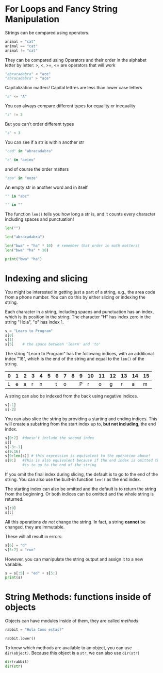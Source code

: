 # For Loops and Fancy String Manipulation  

Strings can be compared using operators.

```python
animal = "cat"
animal == "cat"
animal != "cat"
```
They can be compared using Operators and their order in the alphabet letter by letter: >, <, >=, <= are operators that will work

```python
"abracadabra" < "ace"
"abracadabra" > "ace"
```

Capitalization matters! Capital lettres are less than lower case letters

```python
"a" <= "A"
```

You can always compare different types for equality or inequality

```python
"s" != 3
```

But you can't order different types

```python
"s" < 3
```

You can see if a str is within another str

```python
"cad" in "abracadabra"

"c" in "aeiou"
```

and of course the order matters

```python
"zoo" in "ooze"
```

An empty str in another word and in itself

```python
"" in "abc"

"" in ""
```

The function `len()` tells you how long a str is, and it counts every character including spaces and punctuation!

```python
len("")

len("abracadabra")

len("bwa" + "ha" * 10)  # remember that order in math matters!
len("bwa" "ha" * 10)

print("bwa" "ha")
```

# Indexing and slicing

You might be interested in getting just a part of a string, e.g., the area code from a
phone number. You can do this by either slicing or indexing the string.

Each character in a string, including spaces and punctuation has an index, which is its position in the string. The character
"H" has index zero in the string "Hola", "o" has index 1.

```python
s = "Learn to Program"
s[0]
s[1]
s[5]    # the space between 'learn' and 'to'
```
The string "Learn to Program" has the following indices, with an additional index "16", which is the end of the string and equal to the `len()` of the string.

|0|1|2|3|4|5|6|7|8|9|10|11|12|13|14|15|
|---|---|---|---|---|---|---|---|---|---|---|---|---|---|---|---|
|L|e|a|r|n| |t|o| |P|r|o|g|r|a|m|

A string can also be indexed from the back using negative indices.

```python
s[-1]
s[-2]
```

You can also slice the string by providing a starting and ending indices. This will create a substring from the start index
up to, **but not including**, the end index.

```python
s[0:2]  #doesn't include the second index
s[]
s[-3:-1]
s[9:16]
s[9:len(s)] # this expression is equivalent to the operation above!
s[9:]   #This is also equivalent because if the end index is omitted the default
        #is to go to the end of the string
```

If you omit the final index during slicing, the default is to go to the end of the string.
You can also use the built-in function `len()` as the end index.

The starting index can also be omitted and the default is to return the string from the beginning.
Or both indices can be omitted and the whole string is returned.

```python
s[:9]
s[:]
```

All this operations *do not* change the string. In fact, a string **cannot** be changed, they are immutable.

These will all result in errors:

```python
s[6] = "d"
s[5:7] = "run"
```
However, you can manipulate the string output and assign it to a new variable.

```python
s = s[:5] + "ed" + s[5:]
print(s)
```

# String Methods: functions inside of objects

Objects can have modules inside of them, they are called *methods*

```python
rabbit = "Hola Como estas?"

rabbit.lower()
```

To know which methods are available to an object, you can use `dir(object)`. Because this object is a `str`, we can also use `dir(str)`

```python
dir(rabbit)
dir(str)
```
